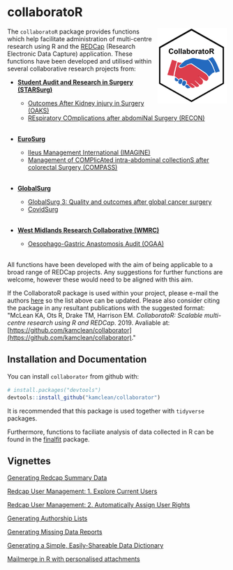 collaboratoR
==========

<img src="man/figures/collaborator_logo.png" align="right" width="159" height="174"/>

The `collaboratoR` package provides functions which help facilitate administration of multi-centre research using R and the [REDCap](https://www.ncbi.nlm.nih.gov/pmc/articles/PMC2700030/) (Research Electronic Data Capture) application. These functions have been developed and utilised within several collaborative research projects from:

- [**Student Audit and Research in Surgery (STARSurg)**](https://www.starsurg.org)
  - [Outcomes After Kidney injury in Surgery (OAKS)](https://starsurg.org/oaks-2/)
  - [REspiratory COmplications after abdomiNal Surgery (RECON)](https://starsurg.org/recon-project-18-19/)
<br><br>
  
- [**EuroSurg**](http://www.eurosurg.org)
  - [Ileus Management International (IMAGINE)](http://eurosurg.org/imagine-hub/)
  - [Management of COMPlicAted intra-abdominal collectionS after colorectal Surgery (COMPASS)](http://eurosurg.org/compass-study-hub/)
<br><br>

- [**GlobalSurg**](http://globalsurg.org/)
  - [GlobalSurg 3: Quality and outcomes after global cancer surgery](http://globalsurg.org/projects/cohort-studies/globalsurg-3/)
  - [CovidSurg](https://globalsurg.org/covidsurg/)
<br><br>

- [**West Midlands Research Collaborative (WMRC)**](http://www.wmresearch.org.uk)
  - [Oesophago-Gastric Anastomosis Audit (OGAA)](https://ogaa.org.uk/)
<br><br>

All functions have been developed with the aim of being applicable to a broad range of REDCap projects. Any suggestions for further functions are welcome, however these would need to be aligned with this aim.

If the CollaboratoR package is used within your project, please e-mail the authors [here](mailto:v1kmcle6@ed.ac.uk) so the list above can be updated. Please also consider citing the package in any resultant publications with the suggested format: "McLean KA, Ots R, Drake TM, Harrison EM. *CollaboratoR: Scalable multi-centre research using R and REDCap*. 2019. Avaliable at: [https://github.com/kamclean/collaborator](https://github.com/kamclean/collaborator)."

Installation and Documentation
------------------------------

You can install `collaborator` from github with:

``` r
# install.packages("devtools")
devtools::install_github("kamclean/collaborator")
```

It is recommended that this package is used together with `tidyverse` packages.

Furthermore, functions to faciliate analysis of data collected in R can be found in the [finalfit](https://github.com/ewenharrison/finalfit/blob/master/README.md) package.

Vignettes
---------
[Generating Redcap Summary Data](https://github.com/kamclean/collaborator/blob/master/vignettes/vignette_summary.md)

[Redcap User Management: 1. Explore Current Users](https://github.com/kamclean/collaborator/blob/master/vignettes/vignette_user_1_explore.md)

[Redcap User Management: 2. Automatically Assign User Rights](https://github.com/kamclean/collaborator/blob/master/vignettes/vignette_user_2_assign.md)

[Generating Authorship Lists](https://github.com/kamclean/collaborator/blob/master/vignettes/vignette_authors.md)

[Generating Missing Data Reports](https://github.com/kamclean/collaborator/blob/master/vignettes/vignette_missing.md)

[Generating a Simple, Easily-Shareable Data Dictionary](https://github.com/kamclean/collaborator/blob/master/vignettes/vignette_data_dict.md)

[Mailmerge in R with personalised attachments](https://github.com/kamclean/collaborator/blob/master/vignettes/vignette_email.md)
